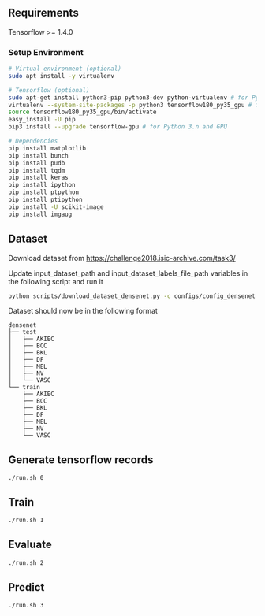 ## Requirements
Tensorflow >= 1.4.0

### Setup Environment
```sh
# Virtual environment (optional)
sudo apt install -y virtualenv

# Tensorflow (optional)
sudo apt-get install python3-pip python3-dev python-virtualenv # for Python 3.n
virtualenv --system-site-packages -p python3 tensorflow180_py35_gpu # for Python 3.n with GPU
source tensorflow180_py35_gpu/bin/activate
easy_install -U pip
pip3 install --upgrade tensorflow-gpu # for Python 3.n and GPU

# Dependencies
pip install matplotlib
pip install bunch
pip install pudb
pip install tqdm
pip install keras
pip install ipython
pip install ptpython
pip install ptipython
pip install -U scikit-image
pip install imgaug
```

## Dataset
Download dataset from https://challenge2018.isic-archive.com/task3/

Update input_dataset_path and input_dataset_labels_file_path variables in the following script and run it
```sh
python scripts/download_dataset_densenet.py -c configs/config_densenet.json
```
Dataset should now be in the following format
```
densenet
├── test
│   ├── AKIEC
│   ├── BCC
│   ├── BKL
│   ├── DF
│   ├── MEL
│   ├── NV
│   └── VASC
└── train
    ├── AKIEC
    ├── BCC
    ├── BKL
    ├── DF
    ├── MEL
    ├── NV
    └── VASC
```

## Generate tensorflow records
```
./run.sh 0
```

## Train
```sh
./run.sh 1
```

## Evaluate
```sh
./run.sh 2
```

## Predict
```sh
./run.sh 3
```


